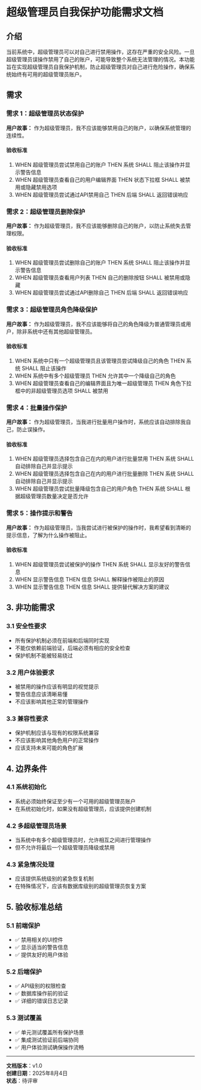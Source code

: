 # 超级管理员自我保护功能需求文档

## 介绍

当前系统中，超级管理员可以对自己进行禁用操作，这存在严重的安全风险。一旦超级管理员误操作禁用了自己的账户，可能导致整个系统无法管理的情况。本功能旨在实现超级管理员自我保护机制，防止超级管理员对自己进行危险操作，确保系统始终有可用的超级管理员账户。

## 需求

### 需求 1：超级管理员状态保护

**用户故事：** 作为超级管理员，我不应该能够禁用自己的账户，以确保系统管理的连续性。

#### 验收标准
1. WHEN 超级管理员尝试禁用自己的账户 THEN 系统 SHALL 阻止该操作并显示警告信息
2. WHEN 超级管理员查看自己的用户编辑界面 THEN 状态下拉框 SHALL 被禁用或隐藏禁用选项
3. WHEN 超级管理员尝试通过API禁用自己 THEN 后端 SHALL 返回错误响应

### 需求 2：超级管理员删除保护

**用户故事：** 作为超级管理员，我不应该能够删除自己的账户，以防止系统失去管理权限。

#### 验收标准
1. WHEN 超级管理员尝试删除自己的账户 THEN 系统 SHALL 阻止该操作并显示警告信息
2. WHEN 超级管理员查看用户列表 THEN 自己的删除按钮 SHALL 被禁用或隐藏
3. WHEN 超级管理员尝试通过API删除自己 THEN 后端 SHALL 返回错误响应

### 需求 3：超级管理员角色降级保护

**用户故事：** 作为超级管理员，我不应该能够将自己的角色降级为普通管理员或用户，除非系统中还有其他超级管理员。

#### 验收标准
1. WHEN 系统中只有一个超级管理员且该管理员尝试降级自己的角色 THEN 系统 SHALL 阻止该操作
2. WHEN 系统中有多个超级管理员 THEN 允许其中一个降级自己的角色
3. WHEN 超级管理员查看自己的编辑界面且为唯一超级管理员 THEN 角色下拉框中的非超级管理员选项 SHALL 被禁用

### 需求 4：批量操作保护

**用户故事：** 作为超级管理员，当我进行批量用户操作时，系统应该自动排除我自己，防止误操作。

#### 验收标准
1. WHEN 超级管理员选择包含自己在内的用户进行批量禁用 THEN 系统 SHALL 自动排除自己并显示提示
2. WHEN 超级管理员选择包含自己在内的用户进行批量删除 THEN 系统 SHALL 自动排除自己并显示提示
3. WHEN 超级管理员尝试批量降级包含自己的用户角色 THEN 系统 SHALL 根据超级管理员数量决定是否允许

### 需求 5：操作提示和警告

**用户故事：** 作为超级管理员，当我尝试进行被保护的操作时，我希望看到清晰的提示信息，了解为什么操作被阻止。

#### 验收标准
1. WHEN 超级管理员尝试被保护的操作 THEN 系统 SHALL 显示友好的警告信息
2. WHEN 显示警告信息 THEN 信息 SHALL 解释操作被阻止的原因
3. WHEN 显示警告信息 THEN 信息 SHALL 提供替代解决方案的建议

## 3. 非功能需求

### 3.1 安全性要求
- 所有保护机制必须在前端和后端同时实现
- 不能仅依赖前端验证，后端必须有相应的安全检查
- 保护机制不能被轻易绕过

### 3.2 用户体验要求
- 被禁用的操作应该有明显的视觉提示
- 警告信息应该清晰易懂
- 不应该影响其他正常的管理操作

### 3.3 兼容性要求
- 保护机制应该与现有的权限系统兼容
- 不应该影响其他角色用户的正常操作
- 应该支持未来可能的角色扩展

## 4. 边界条件

### 4.1 系统初始化
- 系统必须始终保证至少有一个可用的超级管理员账户
- 在系统初始化时，如果没有超级管理员，应该提供创建机制

### 4.2 多超级管理员场景
- 当系统中有多个超级管理员时，允许相互之间进行管理操作
- 但不允许将最后一个超级管理员降级或禁用

### 4.3 紧急情况处理
- 应该提供系统级别的紧急恢复机制
- 在特殊情况下，应该有数据库级别的超级管理员恢复方案

## 5. 验收标准总结

### 5.1 前端保护
- ✅ 禁用相关的UI控件
- ✅ 显示适当的警告信息
- ✅ 提供友好的用户体验

### 5.2 后端保护
- ✅ API级别的权限检查
- ✅ 数据库操作前的验证
- ✅ 详细的错误日志记录

### 5.3 测试覆盖
- ✅ 单元测试覆盖所有保护场景
- ✅ 集成测试验证前后端协同
- ✅ 用户体验测试确保操作流畅

---

**文档版本**：v1.0  
**创建日期**：2025年8月4日  
**状态**：待评审